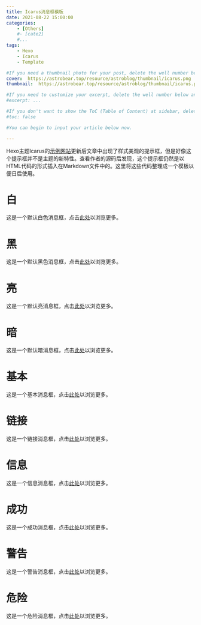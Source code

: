 ```yaml
---
title: Icarus消息框模板
date: 2021-08-22 15:00:00
categories: 
	- [Others]
	#- [cate2]
	#...
tags: 
	- Hexo
	- Icarus
	- Template

#If you need a thumbnail photo for your post, delete the well number below and finish the directory.
cover:  https://astrobear.top/resource/astroblog/thumbnail/icarus.png
thumbnail:  https://astrobear.top/resource/astroblog/thumbnail/icarus.png

#If you need to customize your excerpt, delete the well number below and input something. You can also input <!-- more --> in your article to divide the excerpt and other contents.
#excerpt: ...

#If you don't want to show the ToC (Table of Content) at sidebar, delete the well number below. 
#toc: false

#You can begin to input your article below now.

---
```

Hexo主题Icarus的[示例网站](https://ppoffice.github.io/hexo-theme-icarus/)更新后文章中出现了样式美观的提示框，但是好像这个提示框并不是主题的新特性。查看作者的源码后发现，这个提示框仍然是以HTML代码的形式插入在Markdown文件中的。这里将这些代码整理成一个模板以便日后使用。
<!-- more -->
# 白
<article class="message message-immersive is-white">
<div class="message-body">
<i class="fas fa-info-circle mr-2"></i>
这是一个默认白色消息框，点击<a href="https://astrobear.top">此处</a>以浏览更多。
</div>
</article>

# 黑
<article class="message message-immersive is-black">
<div class="message-body">
<i class="fas fa-info-circle mr-2"></i>
这是一个默认黑色消息框，点击<a href="https://astrobear.top">此处</a>以浏览更多。
</div>
</article>

# 亮
<article class="message message-immersive is-light">
<div class="message-body">
<i class="fas fa-info-circle mr-2"></i>
这是一个默认亮消息框，点击<a href="https://astrobear.top">此处</a>以浏览更多。
</div>
</article>

# 暗
<article class="message message-immersive is-dark">
<div class="message-body">
<i class="fas fa-info-circle mr-2"></i>
这是一个默认暗消息框，点击<a href="https://astrobear.top">此处</a>以浏览更多。
</div>
</article>

# 基本
<article class="message message-immersive is-primary">
<div class="message-body">
<i class="fas fa-info-circle mr-2"></i>
这是一个基本消息框，点击<a href="https://astrobear.top">此处</a>以浏览更多。
</div>
</article>

# 链接
<article class="message message-immersive is-link">
<div class="message-body">
<i class="fas fa-link mr-2"></i>
这是一个链接消息框，点击<a href="https://astrobear.top">此处</a>以浏览更多。
</div>
</article>

# 信息
<article class="message message-immersive is-info">
<div class="message-body">
<i class="fas fa-info-circle mr-2"></i>
这是一个信息消息框，点击<a href="https://astrobear.top">此处</a>以浏览更多。
</div>
</article>

# 成功
<article class="message message-immersive is-success">
<div class="message-body">
<i class="fas fa-check mr-2"></i>
这是一个成功消息框，点击<a href="https://astrobear.top">此处</a>以浏览更多。
</div>
</article>

# 警告
<article class="message message-immersive is-warning">
<div class="message-body">
<i class="fas fa-exclamation-triangle mr-2"></i>
这是一个警告消息框，点击<a href="https://astrobear.top">此处</a>以浏览更多。
</div>
</article>

# 危险
<article class="message message-immersive is-danger">
<div class="message-body">
<i class="fas fa-bug mr-2"></i>
这是一个危险消息框，点击<a href="https://astrobear.top">此处</a>以浏览更多。
</div>
</article>